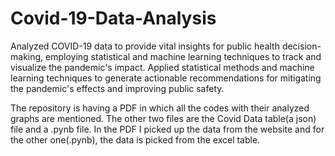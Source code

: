 # Covid-19-Data-Analysis
Analyzed COVID-19 data to provide vital insights for public health decision-making, employing statistical and machine learning techniques to track and visualize the pandemic's impact. Applied statistical methods and machine learning techniques to generate actionable recommendations for mitigating the pandemic's effects and improving public safety.

The repository is having a PDF in which all the codes with their analyzed graphs are mentioned. The other two files are the Covid Data table(a json) file and a .pynb file. In the PDF I picked up the data from the website and for the other one(.pynb), the data is picked from the excel table.

